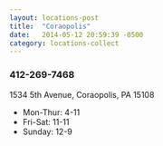 ```yaml
---
layout: locations-post
title:  "Coraopolis"
date:   2014-05-12 20:59:39 -0500
category: locations-collect
---
```


<div class="box-3">
<i class="fa fa-map-marker fa-4x"></i>

  <div class="info">
  <h3 class="number">412-269-7468</h3>
  <p>1534 5th Avenue, Coraopolis, PA 15108</p>
  </div>
</div>

<div class="box-4">
<i class="fa fa-clock-o fa-4x"></i>
<ul class="hours">
  <li>Mon-Thur: 4-11</li>
  <li>Fri-Sat: 11-11</li>
  <li>Sunday: 12-9</li>
</ul>


</div>
